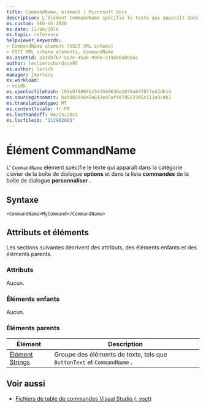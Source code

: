```yaml
---
title: CommandName, élément | Microsoft Docs
description: L’élément CommandName spécifie le texte qui apparaît dans la catégorie clavier dans la boîte de dialogue Options et dans la liste commandes de la boîte de dialogue Personnaliser.
ms.custom: SEO-VS-2020
ms.date: 11/04/2016
ms.topic: reference
helpviewer_keywords:
- CommandName element (VSCT XML schema)
- VSCT XML schema elements, CommandName
ms.assetid: a338b767-aa7e-4536-9908-e19a50ab60ac
author: leslierichardson95
ms.author: lerich
manager: jmartens
ms.workload:
- vssdk
ms.openlocfilehash: 193e97880fbc543568636e1979a847877e42db14
ms.sourcegitcommit: bab002936a9a642e45af407d652345c113a9c467
ms.translationtype: MT
ms.contentlocale: fr-FR
ms.lasthandoff: 06/25/2021
ms.locfileid: "112902005"
---
```

# <a name="commandname-element"></a>Élément CommandName
L' `CommandName` élément spécifie le texte qui apparaît dans la catégorie clavier de la boîte de dialogue **options** et dans la liste **commandes** de la boîte de dialogue **personnaliser** .

## <a name="syntax"></a>Syntaxe

```
<CommandName>MyCommand</CommandName>
```

## <a name="attributes-and-elements"></a>Attributs et éléments
 Les sections suivantes décrivent des attributs, des éléments enfants et des éléments parents.

### <a name="attributes"></a>Attributs
 Aucun.

### <a name="child-elements"></a>Éléments enfants
 Aucun.

### <a name="parent-elements"></a>Éléments parents

|Élément|Description|
|-------------|-----------------|
|[Élément Strings](../extensibility/strings-element.md)|Groupe des éléments de texte, tels que `ButtonText` et `CommandName` .|

## <a name="see-also"></a>Voir aussi
- [Fichiers de table de commandes Visual Studio (. vsct)](../extensibility/internals/visual-studio-command-table-dot-vsct-files.md)
